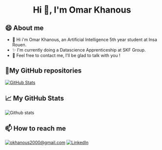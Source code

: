 <h1 align="center">Hi 👋, I'm Omar Khanous</h1>

## 😄 About me
- 🌱 Hi i'm Omar Khanous,  an Artificial Intelligence 5th year student at Insa Rouen.
- ✨ I'm currently doing a Datascience Apprenticeship at SKF Group.
- 🤔 Feel free to contact me, I'll be glad to talk with you !

<h2>📌My GitHub repositories</h2>
<div>
  <p>
    <a href="https://github.com/Okhanous/Team-satisfaction-discord-evaluator">
      <img src="https://github-readme-stats.vercel.app/api/pin/?username=okhanous&repo=Team-satisfaction-discord-evaluator" alt="GitHub Stats" />
    </a>
  </p>
</div>

<h2>📈 My GitHub Stats</h2>

![Github stats](https://github-readme-stats.vercel.app/api?username=okhanous&show_icons=true&include_all_commits=true)

<h2>📫 How to reach me</h2>

<a href="mailto:okhanous2000@gmail.com]">![okhanous2000@gmail.com](https://img.shields.io/badge/Gmail-D14836?style=for-the-badge&logo=gmail&logoColor=white)</a>
<a href="https://www.linkedin.com/in/omar-khanous-0846731a2/">![LinkedIn](https://img.shields.io/badge/LinkedIn-0077B5?style=for-the-badge&logo=linkedin&logoColor=white)</a>
